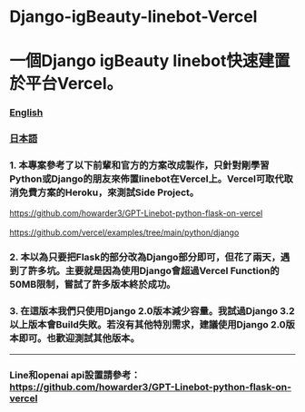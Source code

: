 # Django-igBeauty-linebot-Vercel
# 一個Django igBeauty linebot快速建置於平台Vercel。


### [English](https://github.com/pyfbsdk59/Django-igBeauty-linebot-Vercel/blob/main/README_en.md)
### [日本語](https://github.com/pyfbsdk59/Django-igBeauty-linebot-Vercel/blob/main/README_jp.md)






### 1. 本專案參考了以下前輩和官方的方案改成製作，只針對剛學習Python或Django的朋友來佈置linebot在Vercel上。Vercel可取代取消免費方案的Heroku，來測試Side Project。

https://github.com/howarder3/GPT-Linebot-python-flask-on-vercel<br><br>
https://github.com/vercel/examples/tree/main/python/django


### 2. 本以為只要把Flask的部分改為Django部分即可，但花了兩天，遇到了許多坑。主要就是因為使用Django會超過Vercel Function的50MB限制，嘗試了許多版本終於成功。


### 3. 在這版本我們只使用Django 2.0版本減少容量。我試過Django 3.2以上版本會Build失敗。若沒有其他特別需求，建議使用Django 2.0版本即可。也歡迎測試其他版本。

------
### Line和openai api設置請參考： https://github.com/howarder3/GPT-Linebot-python-flask-on-vercel
